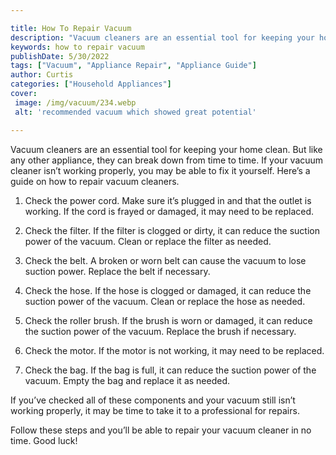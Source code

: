 ```yaml
---

title: How To Repair Vacuum
description: "Vacuum cleaners are an essential tool for keeping your home clean. But like any other appliance, they can break down from time to ...see more"
keywords: how to repair vacuum
publishDate: 5/30/2022
tags: ["Vacuum", "Appliance Repair", "Appliance Guide"]
author: Curtis
categories: ["Household Appliances"]
cover: 
 image: /img/vacuum/234.webp
 alt: 'recommended vacuum which showed great potential'

---
```


Vacuum cleaners are an essential tool for keeping your home clean. But like any other appliance, they can break down from time to time. If your vacuum cleaner isn’t working properly, you may be able to fix it yourself. Here’s a guide on how to repair vacuum cleaners.

1. Check the power cord. Make sure it’s plugged in and that the outlet is working. If the cord is frayed or damaged, it may need to be replaced.

2. Check the filter. If the filter is clogged or dirty, it can reduce the suction power of the vacuum. Clean or replace the filter as needed.

3. Check the belt. A broken or worn belt can cause the vacuum to lose suction power. Replace the belt if necessary.

4. Check the hose. If the hose is clogged or damaged, it can reduce the suction power of the vacuum. Clean or replace the hose as needed.

5. Check the roller brush. If the brush is worn or damaged, it can reduce the suction power of the vacuum. Replace the brush if necessary.

6. Check the motor. If the motor is not working, it may need to be replaced.

7. Check the bag. If the bag is full, it can reduce the suction power of the vacuum. Empty the bag and replace it as needed.

If you’ve checked all of these components and your vacuum still isn’t working properly, it may be time to take it to a professional for repairs.

Follow these steps and you’ll be able to repair your vacuum cleaner in no time. Good luck!
